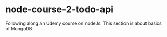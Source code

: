 # node-course-2-todo-api
Following along an Udemy course on nodeJs.
This section is about basics of MongoDB
